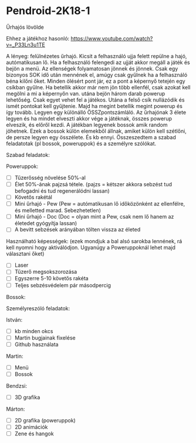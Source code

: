 # Pendroid-2K18-1
Űrhajós lövölde

Ehhez a játékhoz hasonló: https://www.youtube.com/watch?v=_P33Ln3u1TE

A lényeg: felülnézetes űrhajó. Kicsit a felhasználó ujja felett repülne a hajó, autómatikusan lő. Ha a felhasználó felengedi az ujját akkor megáll a játék és bejön a menü. Az ellenségek folyamatosan jönnek és jönnek. Csak egy bizonyos SOK idő után mennének el, amúgy csak gyűlnek ha a felhasználó béna kilőni őket. Minden ölésért pont jár, ez a pont a képernyő tetején egy csíkban gyűlne. Ha betellik akkor már nem jön több ellenfél, csak azokat kell megölni a mi a képernyőn van. utána bejön három darab powerup lehetőség. Csak egyet vehet fel a játékos. Utána a felső csík nullázódik és ismét pontokat kell gyűjtenie. Majd ha megint betellik megint powerup és így tovább. Legyen egy különálló ÖSSZpontszámláló.
Az űrhajónak 3 élete legyen és ha mindet elveszti akkor vége a játéknak, összes powerup elveszik, és előről kezdi.
A játékban legyenek bossok amik random jöhetnek. Ezek a bossok külön elemekből állnak, amiket külön kell szétlőni, de persze legyen egy összélete.
És kb ennyi. Összeszedtem a szabad feladatotak (pl bossok, poweruppok) és a személyre szólókat.

Szabad feladatok:

Poweruppok: 
- [ ] Tűzerősség növelése 50%-al
- [ ] Élet 50%-ának pajzsá tétele. (pajzs = kétszer akkora sebzést tud befogadni és tud regenerálódni lassan)
- [ ] Követős rakétál
- [ ] Mini űrhajó - Pew (Pew = autómatikusan lő időközönként az ellenfélre, és melletted marad. Sebezhetetlen)
- [ ] Mini űrhajó - Doc (Doc = olyan mint a Pew, csak nem lő hanem az életedet gyógyítja lassan)
- [ ] A bevitt sebzések arányában tölten vissza az életed

Használható képességek: (ezek mondjuk a bal alsó sarokba lennének, rá kell nyomni hogy aktiválódjon. Ugyanúgy a Poweruppoknál lehet majd választani őket)
- [ ] Laser
- [ ] Tűzerő megsokszorozása
- [ ] Egyszerre 5-10 követős rakéta
- [ ] Teljes sebzésvédelem pár másodpercig

Bossok:


Személyreszóló feladatok:

István:
- [ ] kb minden okcs
- [ ] Martin bugjainak fixelése
- [ ] Github használata

Martin:
- [ ] Menü
- [ ] Bossok

Bendzsi:
- [ ] 3D grafika

Márton:
- [ ] 2D grafika (poweruppok)
- [ ] 2D animációk
- [ ] Zene és hangok
